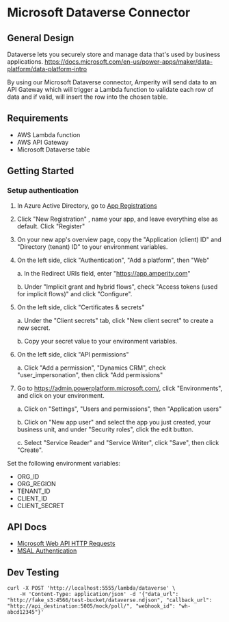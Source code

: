 # Microsoft Dataverse Connector

## General Design
Dataverse lets you securely store and manage data that's used by business applications.
https://docs.microsoft.com/en-us/power-apps/maker/data-platform/data-platform-intro

By using our Microsoft Dataverse connector, Amperity will send data to an API Gateway which will trigger a Lambda function to validate each row of data and if valid, will insert the row into the chosen table.

## Requirements
- AWS Lambda function
- AWS API Gateway
- Microsoft Dataverse table

## Getting Started

### Setup authentication
1. In Azure Active Directory, go to [App Registrations](https://portal.azure.com/#view/Microsoft_AAD_IAM/ActiveDirectoryMenuBlade/~/RegisteredApps)
2. Click "New Registration" , name your app, and leave everything else as default. Click "Register"
3. On your new app's overview page, copy the "Application (client) ID" and "Directory (tenant) ID" to your environment variables.
4. On the left side, click "Authentication", "Add a platform", then "Web"

    a. In the Redirect URIs field, enter "https://app.amperity.com"

    b. Under "Implicit grant and hybrid flows", check "Access tokens (used for implicit flows)" and click "Configure".
5. On the left side, click "Certificates & secrets"

    a. Under the "Client secrets" tab, click "New client secret" to create a new secret.

    b. Copy your secret value to your environment variables.
6. On the left side, click "API permissions"

    a. Click "Add a permission", "Dynamics CRM", check "user_impersonation", then click "Add permissions"
7. Go to https://admin.powerplatform.microsoft.com/, click "Environments", and click on your environment.

    a. Click on "Settings", "Users and permissions", then "Application users"

    b. Click on "New app user" and select the app you just created, your business unit, and under "Security roles", click the edit button.

    c. Select "Service Reader" and "Service Writer", click "Save", then click "Create".

Set the following environment variables:
- ORG_ID
- ORG_REGION
- TENANT_ID
- CLIENT_ID
- CLIENT_SECRET

## API Docs
- [Microsoft Web API HTTP Requests](https://docs.microsoft.com/en-us/power-apps/developer/data-platform/webapi/compose-http-requests-handle-errors)
- [MSAL Authentication](https://github.com/AzureAD/microsoft-authentication-library-for-python/blob/dev/sample/confidential_client_secret_sample.py)

## Dev Testing
```
curl -X POST 'http://localhost:5555/lambda/dataverse' \
    -H 'Content-Type: application/json' -d '{"data_url": "http://fake_s3:4566/test-bucket/dataverse.ndjson", "callback_url": "http://api_destination:5005/mock/poll/", "webhook_id": "wh-abcd12345"}'
```